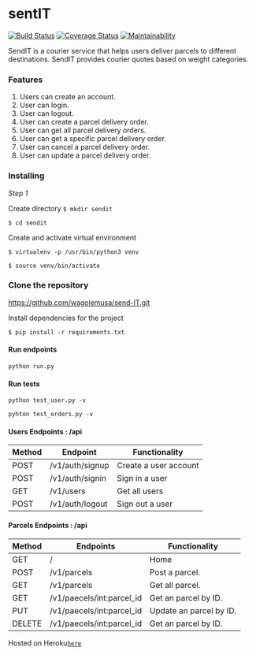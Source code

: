 # sentIT
[![Build Status](https://travis-ci.org/wagolemusa/send-IT.svg?branch=challenge-2)](https://travis-ci.org/wagolemusa/send-IT)
[![Coverage Status](https://coveralls.io/repos/github/wagolemusa/send-IT/badge.svg?branch=challenge-2)](https://coveralls.io/github/wagolemusa/send-IT?branch=challenge-2)
[![Maintainability](https://api.codeclimate.com/v1/badges/4c9728803fd8f046cdce/maintainability)](https://codeclimate.com/github/wagolemusa/send-IT/maintainability)

SendIT is a courier service that helps users deliver parcels to different destinations. SendIT  provides courier quotes based on weight categories.

### Features

1. Users can create an account.
2. User can login.
3. User can logout.
4. User can create a parcel delivery order.
5. User can get all parcel delivery orders.
6. User can get a specific parcel delivery order.
7. User can cancel a parcel delivery order.
8. User can update a parcel delivery order.


### Installing

*Step 1*

Create directory
```$ mkdir sendit```

```$ cd sendit```

Create and activate virtual environment

```$ virtualenv -p /usr/bin/python3 venv```


```$ source venv/bin/activate```

### Clone the repository

https://github.com/wagolemusa/send-IT.git


Install dependencies for the project

```$ pip install -r requirements.txt```

#### Run endpoints 

```python run.py```

#### Run tests

```python test_user.py -v```

```pyhton test_orders.py -v```


#### Users Endpoints : /api

Method | Endpoint | Functionality
--- | --- | ---
POST | /v1/auth/signup | Create a user account
POST | /v1/auth/signin | Sign in a user
GET  | /v1/users | Get all users
POST | /v1/auth/logout | Sign out a user

#### Parcels Endpoints : /api

Method | Endpoints | Functionality
---| --- | ---
GET 	| / | Home
POST  | /v1/parcels | Post a parcel.
GET   | /v1/parcels | Get all parcel.
GET   | /v1/paecels/int:parcel_id| Get an parcel by ID.
PUT   | /v1/paecels/int:parcel_id| Update an parcel by ID.
DELETE  | /v1/paecels/int:parcel_id| Get an parcel by ID.


Hosted on Heroku[```here```](https://senditparcel.herokuapp.com/api/) 